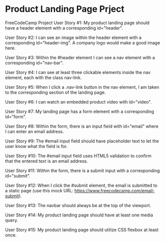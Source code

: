# Product Landing Page Prject
FreeCodeCamp Project
User Story #1: 
My product landing page should have a header element with a corresponding id="header".

User Story #2: 
I can see an image within the header element with a corresponding id="header-img". A company logo would make a good image here.

User Story #3: 
Within the #header element I can see a nav element with a corresponding id="nav-bar".

User Story #4: 
I can see at least three clickable elements inside the nav element, each with the class nav-link.

User Story #5: 
When I click a .nav-link button in the nav element, I am taken to the corresponding section of the landing page.

User Story #6: 
I can watch an embedded product video with id="video".

User Story #7: 
My landing page has a form element with a corresponding id="form".

User Story #8: 
Within the form, there is an input field with id="email" where I can enter an email address.

User Story #9: 
The #email input field should have placeholder text to let the user know what the field is for.

User Story #10: 
The #email input field uses HTML5 validation to confirm that the entered text is an email address.

User Story #11: 
Within the form, there is a submit input with a corresponding id="submit".

User Story #12: 
When I click the #submit element, the email is submitted to a static page (use this mock URL: https://www.freecodecamp.com/email-submit).

User Story #13: 
The navbar should always be at the top of the viewport.

User Story #14: 
My product landing page should have at least one media query.

User Story #15: 
My product landing page should utilize CSS flexbox at least once.
